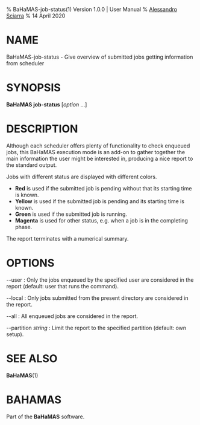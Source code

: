 % BaHaMAS-job-status(1) Version 1.0.0 | User Manual
% [Alessandro Sciarra](sciarra@itp.uni-frankfurt.de)
% 14 April 2020

# NAME

BaHaMAS-job-status - Give overview of submitted jobs getting information from scheduler

# SYNOPSIS

**BaHaMAS job-status** [*option* ...]

# DESCRIPTION

Although each scheduler offers plenty of functionality to check enqueued jobs, this BaHaMAS execution mode is an add-on to gather together the main information the user might be interested in, producing a nice report to the standard output.

Jobs with different status are displayed with different colors.

* **Red** is used if the submitted job is pending without that its starting time is known.
* **Yellow** is used if the submitted job is pending and its starting time is known.
* **Green** is used if the submitted job is running.
* **Magenta** is used for other status, e.g. when a job is in the completing phase.

The report terminates with a numerical summary.

# OPTIONS

\--user
:   Only the jobs enqueued by the specified user are considered in the report (default: user that runs the command).

\--local
:   Only jobs submitted from the present directory are considered in the report.

\--all
:   All enqueued jobs are considered in the report.

\--partition *string*
:   Limit the report to the specified partition (default: own setup).

# SEE ALSO

**BaHaMAS**(1)

# BAHAMAS

Part of the **BaHaMAS** software.
